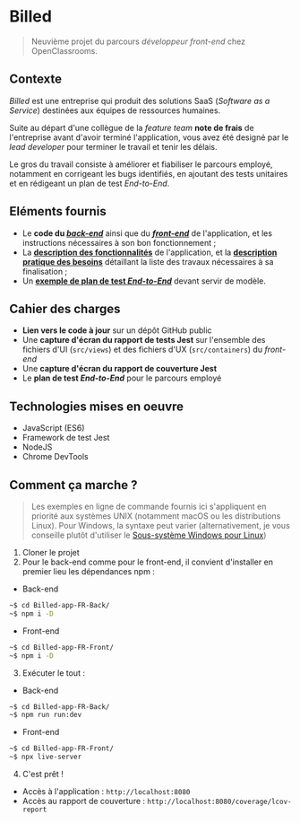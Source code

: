 # Billed

> Neuvième projet du parcours _développeur front-end_ chez OpenClassrooms.

## Contexte

_Billed_ est une entreprise qui produit des solutions SaaS (_Software as a Service_) destinées aux équipes de ressources humaines.

Suite au départ d'une collègue de la _feature team_ **note de frais** de l'entreprise avant d'avoir terminé l'application, vous avez été designé par le _lead developer_ pour terminer le travail et tenir les délais.

Le gros du travail consiste à améliorer et fiabiliser le parcours employé, notamment en corrigeant les bugs identifiés, en ajoutant des tests unitaires et en rédigeant un plan de test _End-to-End_.

## Eléments fournis

- Le **code du [_back-end_](https://github.com/OpenClassrooms-Student-Center/Billed-app-FR-back)** ainsi que du **[_front-end_](https://github.com/OpenClassrooms-Student-Center/Billed-app-FR-Front)** de l'application, et les instructions nécessaires à son bon fonctionnement ;
- La **[description des fonctionnalités](https://course.oc-static.com/projects/DA+JSR_P9/Billed+-+Description+des+fonctionnalite%CC%81s.pdf)** de l'application, et la **[description pratique des besoins](https://course.oc-static.com/projects/DA+JSR_P9/Billed+-+Description+pratique+des+besoins+.pdf)** détaillant la liste des travaux nécessaires à sa finalisation ;
- Un [**exemple de plan de test _End-to-End_**](https://course.oc-static.com/projects/DA+JSR_P9/Billed+-+E2E+parcours+administrateur.docx) devant servir de modèle.

## Cahier des charges

- **Lien vers le code à jour** sur un dépôt GitHub public
- Une **capture d'écran du rapport de tests Jest** sur l'ensemble des fichiers d'UI (`src/views`) et des fichiers d'UX (`src/containers`) du _front-end_
- Une **capture d'écran du rapport de couverture Jest**
- Le **plan de test _End-to-End_** pour le parcours employé

## Technologies mises en oeuvre

- JavaScript (ES6)
- Framework de test Jest
- NodeJS
- Chrome DevTools

## Comment ça marche ?

> Les exemples en ligne de commande fournis ici s'appliquent en priorité aux systèmes UNIX (notamment macOS ou les distributions Linux). Pour Windows, la syntaxe peut varier (alternativement, je vous conseille plutôt d'utiliser le [Sous-système Windows pour Linux](https://docs.microsoft.com/fr-fr/windows/wsl/install))

1. Cloner le projet
2. Pour le back-end comme pour le front-end, il convient d'installer en premier lieu les dépendances npm :

  - Back-end

  ```bash
  ~$ cd Billed-app-FR-Back/
  ~$ npm i -D
  ```

  - Front-end

  ```bash
  ~$ cd Billed-app-FR-Front/
  ~$ npm i -D
  ```

3. Exécuter le tout :

  - Back-end

  ```bash
  ~$ cd Billed-app-FR-Back/
  ~$ npm run run:dev
  ```

  - Front-end

  ```bash
  ~$ cd Billed-app-FR-Front/
  ~$ npx live-server
  ```

4. C'est prêt !

  - Accès à l'application : `http://localhost:8080`
  - Accès au rapport de couverture : `http://localhost:8080/coverage/lcov-report`
